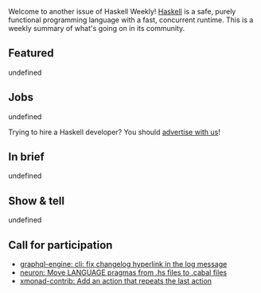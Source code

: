 Welcome to another issue of Haskell Weekly!
[Haskell](https://www.haskell.org) is a safe, purely functional programming language with a fast, concurrent runtime.
This is a weekly summary of what's going on in its community.

## Featured

undefined

## Jobs

undefined

Trying to hire a Haskell developer?
You should [advertise with us](https://haskellweekly.news/advertising.html)!

## In brief

undefined

## Show & tell

undefined

## Call for participation

-   [graphql-engine: cli: fix changelog hyperlink in the log message](https://github.com/hasura/graphql-engine/issues/6682)
-   [neuron: Move LANGUAGE pragmas from .hs files to .cabal files](https://github.com/srid/neuron/issues/587)
-   [xmonad-contrib: Add an action that repeats the last action](https://github.com/xmonad/xmonad-contrib/issues/489)
